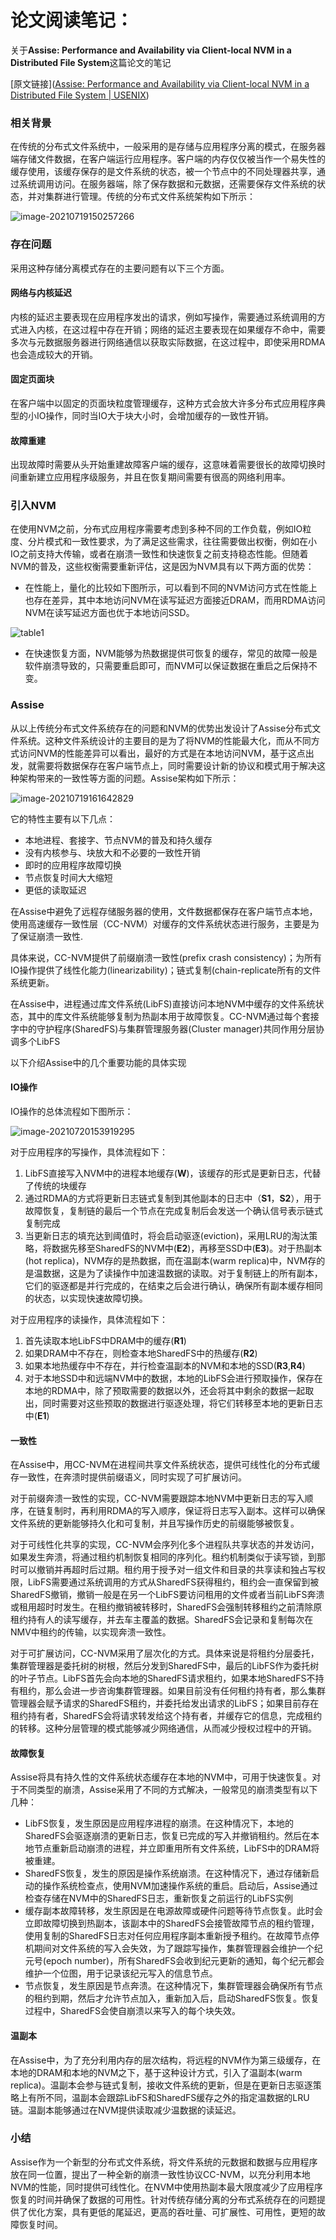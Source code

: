 # 论文阅读笔记：


关于**Assise: Performance and Availability via Client-local NVM in a Distributed File System**这篇论文的笔记

[原文链接]([Assise: Performance and Availability via Client-local NVM in a Distributed File System | USENIX](https://www.usenix.org/conference/osdi20/presentation/anderson))

### 相关背景

在传统的分布式文件系统中，一般采用的是存储与应用程序分离的模式，在服务器端存储文件数据，在客户端运行应用程序。客户端的内存仅仅被当作一个易失性的缓存使用，该缓存保存的是文件系统的状态，被一个节点中的不同处理器共享，通过系统调用访问。在服务器端，除了保存数据和元数据，还需要保存文件系统的状态，并对集群进行管理。传统的分布式文件系统架构如下所示：

![image-20210719150257266](..\images\2021-07-23-osdi20-note\traditionalFS.png)

### 存在问题

采用这种存储分离模式存在的主要问题有以下三个方面。

#### 网络与内核延迟

内核的延迟主要表现在应用程序发出的请求，例如写操作，需要通过系统调用的方式进入内核，在这过程中存在开销；网络的延迟主要表现在如果缓存不命中，需要多次与元数据服务器进行网络通信以获取实际数据，在这过程中，即使采用RDMA也会造成较大的开销。

#### 固定页面块

在客户端中以固定的页面块粒度管理缓存，这种方式会放大许多分布式应用程序典型的小IO操作，同时当IO大于块大小时，会增加缓存的一致性开销。

#### 故障重建

出现故障时需要从头开始重建故障客户端的缓存，这意味着需要很长的故障切换时间重新建立应用程序级服务，并且在恢复期间需要有很高的网络利用率。

### 引入NVM

在使用NVM之前，分布式应用程序需要考虑到多种不同的工作负载，例如IO粒度、分片模式和一致性要求，为了满足这些需求，往往需要做出权衡，例如在小IO之前支持大传输，或者在崩溃一致性和快速恢复之前支持稳态性能。但随着NVM的普及，这些权衡需要重新评估，这是因为NVM具有以下两方面的优势：

- 在性能上，量化的比较如下图所示，可以看到不同的NVM访问方式在性能上也存在差异，其中本地访问NVM在读写延迟方面接近DRAM，而用RDMA访问NVM在读写延迟方面也优于本地访问SSD。

![table1](..\images\2021-07-23-osdi20-note\table1.png)

- 在快速恢复方面，NVM能够为热数据提供可恢复的缓存，常见的故障一般是软件崩溃导致的，只需要重启即可，而NVM可以保证数据在重启之后保持不变。

### Assise

从以上传统分布式文件系统存在的问题和NVM的优势出发设计了Assise分布式文件系统。这种文件系统设计的主要目的是为了将NVM的性能最大化，而从不同方式访问NVM的性能差异可以看出，最好的方式是在本地访问NVM，基于这点出发，就需要将数据保存在客户端节点上，同时需要设计新的协议和模式用于解决这种架构带来的一致性等方面的问题。Assise架构如下所示：

![image-20210719161642829](..\images\2021-07-23-osdi20-note\Assise.png)

它的特性主要有以下几点：

- 本地进程、套接字、节点NVM的普及和持久缓存
- 没有内核参与、块放大和不必要的一致性开销
- 即时的应用程序故障切换
- 节点恢复时间大大缩短
- 更低的读取延迟

在Assise中避免了远程存储服务器的使用，文件数据都保存在客户端节点本地，使用高速缓存一致性层（CC-NVM）对缓存的文件系统状态进行服务，主要是为了保证崩溃一致性.

具体来说，CC-NVM提供了前缀崩溃一致性(prefix crash consistency)；为所有IO操作提供了线性化能力(linearizability)；链式复制(chain-replicate所有的文件系统更新。

在Assise中，进程通过库文件系统(LibFS)直接访问本地NVM中缓存的文件系统状态，其中的库文件系统能够复制为热副本用于故障恢复。CC-NVM通过每个套接字中的守护程序(SharedFS)与集群管理服务器(Cluster manager)共同作用分层协调多个LibFS

以下介绍Assise中的几个重要功能的具体实现

#### IO操作

IO操作的总体流程如下图所示：

![image-20210720153919295](..\images\2021-07-23-osdi20-note\IO_path.png)

对于应用程序的写操作，具体流程如下：

1. LibFS直接写入NVM中的进程本地缓存(**W**)，该缓存的形式是更新日志，代替了传统的块缓存
2. 通过RDMA的方式将更新日志链式复制到其他副本的日志中（**S1**，**S2**），用于故障恢复，复制链的最后一个节点在完成复制后会发送一个确认信号表示链式复制完成
3. 当更新日志的填充达到阈值时，将会启动驱逐(eviction)，采用LRU的淘汰策略，将数据先移至SharedFS的NVM中(**E2**)，再移至SSD中(**E3**)。对于热副本(hot replica)，NVM存的是热数据，而在温副本(warm replica)中，NVM存的是温数据，这是为了读操作中加速温数据的读取。对于复制链上的所有副本，它们的驱逐都是并行完成的，在结束之后会进行确认，确保所有副本缓存相同的状态，以实现快速故障切换。

对于应用程序的读操作，具体流程如下：

1. 首先读取本地LibFS中DRAM中的缓存(**R1**)
2. 如果DRAM中不存在，则检查本地SharedFS中的热缓存(**R2**)
3. 如果本地热缓存中不存在，并行检查温副本的NVM和本地的SSD(**R3**,**R4**)
4. 对于本地SSD中和远端NVM中的数据，本地的LibFS会进行预取操作，保存在本地的RDMA中，除了预取需要的数据以外，还会将其中剩余的数据一起取出，同时需要对这些预取的数据进行驱逐处理，将它们转移至本地的更新日志中(**E1**)

#### 一致性

在Assise中，用CC-NVM在进程间共享文件系统状态，提供可线性化的分布式缓存一致性，在奔溃时提供前缀语义，同时实现了可扩展访问。

对于前缀奔溃一致性的实现，CC-NVM需要跟踪本地NVM中更新日志的写入顺序，在链复制时，再利用RDMA的写入顺序，保证将日志写入副本。这样可以确保文件系统的更新能够持久化和可复制，并且写操作历史的前缀能够被恢复。

对于可线性化共享的实现，CC-NVM会序列化多个进程队共享状态的并发访问，如果发生奔溃，将通过租约机制恢复相同的序列化。租约机制类似于读写锁，到那时可以撤销并再超时后过期。租约用于授予对一组文件和目录的共享读和独占写权限，LibFS需要通过系统调用的方式从SharedFS获得租约，租约会一直保留到被SharedFS撤销，撤销一般是在另一个LibFS要访问租用的文件或者当前LibFS奔溃或租用超时时发生。在租约撤销被转移时，SharedFS会强制转移租约之前清除原租约持有人的读写缓存，并去车主覆盖的数据。SharedFS会记录和复制每次在NMV中租约的传输，以实现奔溃一致性。

对于可扩展访问，CC-NVM采用了层次化的方式。具体来说是将租约分层委托，集群管理器是委托树的树根，然后分发到SharedFS中，最后的LibFS作为委托树的叶子节点。LibFS首先会向本地的SharedFS请求租约，如果本地SharedFS不持有租约，那么会进一步咨询集群管理器。如果目前没有任何租约持有者，那么集群管理器会赋予请求的SharedFS租约，并委托给发出请求的LibFS；如果目前存在租约持有者，SharedFS会将请求转发给这个持有者，并缓存它的信息，完成租约的转移。这种分层管理的模式能够减少网络通信，从而减少授权过程中的开销。

#### 故障恢复

Assise将具有持久性的文件系统状态缓存在本地的NVM中，可用于快速恢复。对于不同类型的崩溃，Assise采用了不同的方式解决，一般常见的崩溃类型有以下几种：

- LibFS恢复，发生原因是应用程序进程的崩溃。在这种情况下，本地的SharedFS会驱逐崩溃的更新日志，恢复已完成的写入并撤销租约。然后在本地节点重新启动崩溃的进程，并立即重用所有文件系统，LibFS中的DRAM将被重建。
- SharedFS恢复，发生的原因是操作系统崩溃。在这种情况下，通过存储新启动的操作系统检查点，使用NVM加速操作系统的重启。启动后，Assise通过检查存储在NVM中的SharedFS日志，重新恢复之前运行的LibFS实例
- 缓存副本故障转移，发生原因是在电源故障或硬件问题等待节点恢复。此时会立即故障切换到热副本，该副本中的SharedFS会接管故障节点的租约管理，使用复制的SharedFS日志对任何应用程序副本重新授予租约。在故障节点停机期间对文件系统的写入会失效，为了跟踪写操作，集群管理器会维护一个纪元号(epoch number)，所有SharedFS会收到纪元更新的通知，每个纪元都会维护一个位图，用于记录该纪元写入的信息节点。
- 节点恢复，发生原因是节点奔溃。在这种情况下，集群管理器会确保所有节点的租约到期，然后才允许节点加入，重新加入后，启动SharedFS恢复。恢复过程中，SharedFS会使自崩溃以来写入的每个块失效。

#### 温副本

在Assise中，为了充分利用内存的层次结构，将远程的NVM作为第三级缓存，在本地的DRAM和本地的NVM之下，基于这种设计方式，引入了温副本(warm replica)。温副本会参与链式复制，接收文件系统的更新，但是在更新日志驱逐策略上有所不同，温副本会跟踪LibFS和SharedFS缓存之外的指定温数据的LRU链。温副本能够通过在NVM提供读取减少温数据的读延迟。

### 小结

Assise作为一个新型的分布式文件系统，将文件系统的元数据和数据与应用程序放在同一位置，提出了一种全新的崩溃一致性协议CC-NVM，以充分利用本地NVM的性能，同时提供可线性化。在NVM中使用热副本最大限度减少了应用程序恢复的时间并确保了数据的可用性。针对传统存储分离的分布式系统存在的问题提供了优化方案，具有更低的尾延迟，更高的吞吐量、可扩展性、可用性，更短的故障恢复时间。

